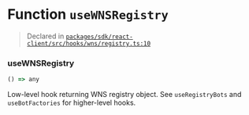 # Function `useWNSRegistry`
> Declared in [`packages/sdk/react-client/src/hooks/wns/registry.ts:10`](https://github.com/dxos/protocols/blob/main/packages/sdk/react-client/src/hooks/wns/registry.ts#L10)




### useWNSRegistry
```ts
() => any
```
Low-level hook returning WNS registry object.
See  `useRegistryBots`  and  `useBotFactories`  for higher-level hooks.